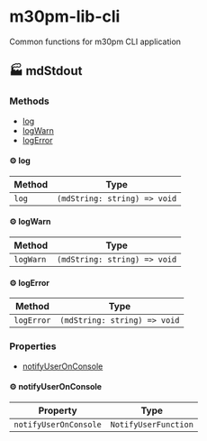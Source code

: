 # m30pm-lib-cli

Common functions for m30pm CLI application

<!-- TSDOC_START -->

## :factory: mdStdout

### Methods

- [log](#gear-log)
- [logWarn](#gear-logwarn)
- [logError](#gear-logerror)

#### :gear: log

| Method | Type |
| ---------- | ---------- |
| `log` | `(mdString: string) => void` |

#### :gear: logWarn

| Method | Type |
| ---------- | ---------- |
| `logWarn` | `(mdString: string) => void` |

#### :gear: logError

| Method | Type |
| ---------- | ---------- |
| `logError` | `(mdString: string) => void` |

### Properties

- [notifyUserOnConsole](#gear-notifyuseronconsole)

#### :gear: notifyUserOnConsole

| Property | Type |
| ---------- | ---------- |
| `notifyUserOnConsole` | `NotifyUserFunction` |

<!-- TSDOC_END -->
